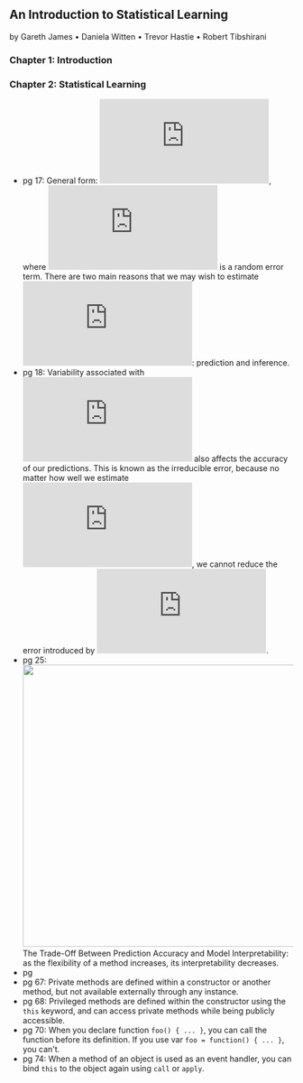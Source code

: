 ## An Introduction to Statistical Learning

by Gareth James • Daniela Witten • Trevor Hastie • Robert Tibshirani

### Chapter 1: Introduction

### Chapter 2: Statistical Learning
* pg 17: General form: ![](https://latex.codecogs.com/gif.latex?Y%20%3Df%28X%29&plus;%5Cepsilon), where ![](https://latex.codecogs.com/gif.latex?%5Cepsilon) is a random error term. There are two main reasons that we may wish to estimate ![](https://latex.codecogs.com/gif.latex?f): prediction and inference.
* pg 18: Variability associated with ![](https://latex.codecogs.com/gif.latex?%5Cepsilon) also affects the accuracy of our predictions. This is known as the irreducible error, because no matter how well we estimate ![](https://latex.codecogs.com/gif.latex?f), we cannot reduce the error introduced by ![](https://latex.codecogs.com/gif.latex?%5Cepsilon).
* pg 25: <img src="https://github.com/zhemeng/markdown_attachments/blob/master/Screen%20Shot%202019-09-21%20at%203.48.37%20PM.png" width="500">
The Trade-Off Between Prediction Accuracy and Model Interpretability: as the flexibility of a method increases, its interpretability decreases.
* pg 
* pg 67: Private methods are defined within a constructor or another method, but not available externally through any instance.
* pg 68: Privileged methods are defined within the constructor using the `this` keyword, and can access private methods while being publicly accessible.
* pg 70: When you declare function `foo() { ... }`, you can call the function before its definition. If you use var `foo = function() { ... }`, you can't.
* pg 74: When a method of an object is used as an event handler, you can bind `this` to the object again using `call` or `apply`.
